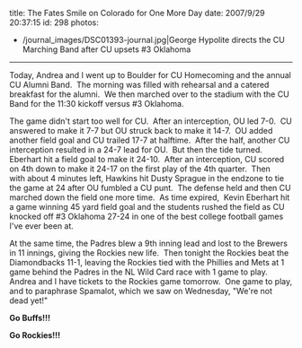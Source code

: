 title: The Fates Smile on Colorado for One More Day
date: 2007/9/29 20:37:15
id: 298
photos:
- /journal_images/DSC01393-journal.jpg|George Hypolite directs the CU Marching Band after CU upsets #3 Oklahoma
---
Today, Andrea and I went up to Boulder for CU Homecoming and the annual CU Alumni Band.  The morning was filled with rehearsal and a catered breakfast for the alumni.  We then marched over to the stadium with the CU Band for the 11:30 kickoff versus #3 Oklahoma. 

The game didn't start too well for CU.  After an interception, OU led 7-0.  CU answered to make it 7-7 but OU struck back to make it 14-7.  OU added another field goal and CU trailed 17-7 at halftime.  After the half, another CU interception resulted in a 24-7 lead for OU.  But then the tide turned.  Eberhart hit a field goal to make it 24-10.  After an interception, CU scored on 4th down to make it 24-17 on the first play of the 4th quarter.  Then with about 4 minutes left, Hawkins hit Dusty Sprague in the endzone to tie the game at 24 after OU fumbled a CU punt.  The defense held and then CU marched down the field one more time.  As time expired,  Kevin Eberhart hit a game winning 45 yard field goal and the students rushed the field as CU knocked off #3 Oklahoma 27-24 in one of the best college football games I've ever been at.

At the same time, the Padres blew a 9th inning lead and lost to the Brewers in 11 innings, giving the Rockies new life.  Then tonight the Rockies beat the Diamondbacks 11-1, leaving the Rockies tied with the Phillies and Mets at 1 game behind the Padres in the NL Wild Card race with 1 game to play.  Andrea and I have tickets to the Rockies game tomorrow.  One game to play, and to paraphrase Spamalot, which we saw on Wednesday, "We're not dead yet!"

**Go Buffs!!!**

**Go Rockies!!!**